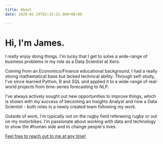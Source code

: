 ```yaml
---
title: About
date: 2020-02-24T02:15:21.000+00:00

---
```

# Hi, I'm James.

I really enjoy doing things. I'm lucky that I get to solve a wide-range of business problems in my role as a Data Scientist at Xero.

Coming from an Economics/Finance educational background, I had a really strong mathematical base but lacked technical ability. Through self-study, I've since learned Python, R and SQL and applied it to a wide-range of real-world projects from time-series forecasting to NLP.

I've always actively sought out new opportunities to improve things, which is shown with my success of becoming an Insights Analyst and now a Data Scientist - both roles in a newly created team following my work.

Outside of work, I'm typically out on the rugby field refereeing rugby or out on my motorbikes. I’m passionate about working with data and technology to show the #human side and to change people's lives.

[Feel free to reach out to me at any time!](mailto:jcallinicos@gmail.com)